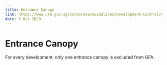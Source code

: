 ```yaml
---
title: Entrance Canopy
link: https://www.ura.gov.sg/Corporate/Guidelines/Development-Control/gross-floor-area/GFA/EntranceCanopy
date: 5 Oct 2020
---
```


# Entrance Canopy

For every development, only one entrance canopy is excluded from GFA.
